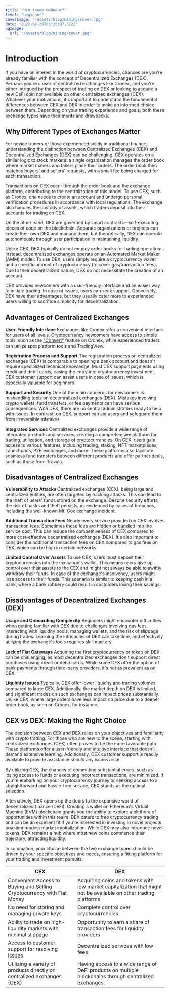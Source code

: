 ```yaml
---
title: "Что такое майнинг?"
level: "beginner"
coverImage: "/assets/blog/mining/cover.jpg"
date: "2022-02-20T05:35:07.322Z"
ogImage:
  url: "/assets/blog/mining/cover.jpg"
---
```


# Introduction

If you have an interest in the world of cryptocurrencies, chances are you're already familiar with the concept of Decentralized Exchanges (DEX). Perhaps you're a user of centralized exchanges like Cronex, and you're either intrigued by the prospect of trading on DEX or looking to acquire a new DeFi coin not available on other centralized exchanges (CEX). Whatever your motivations, it's important to understand the fundamental differences between CEX and DEX in order to make an informed choice between them. Depending on your trading experience and goals, both these exchange types have their merits and drawbacks.
## Why Different Types of Exchanges Matter

For novice traders or those experienced solely in traditional finance, understanding the distinction between Centralized Exchanges (CEX) and Decentralized Exchanges (DEX) can be challenging. CEX operates on a similar logic to stock markets: a single organization manages the order book where market makers and takers place their orders. The order book then matches buyers' and sellers' requests, with a small fee being charged for each transaction.

Transactions on CEX occur through the order book and the exchange platform, contributing to the centralization of this model. To use CEX, such as Cronex, one needs to create an account and undergo personal verification procedures in accordance with local regulations. The exchange also handles the custody of assets, which traders deposit into their accounts for trading on CEX.

On the other hand, DEX are governed by smart contracts—self-executing pieces of code on the blockchain. Separate organizations or projects can create their own DEX and manage them, but theoretically, DEX can operate autonomously through user participation in maintaining liquidity.

Unlike CEX, DEX typically do not employ order books for trading operations. Instead, decentralized exchanges operate on an Automated Market Maker (AMM) model. To use DEX, users simply require a cryptocurrency wallet and a specific amount of cryptocurrency (to cover gas/transaction fees). Due to their decentralized nature, DEX do not necessitate the creation of an account.

CEX provides newcomers with a user-friendly interface and an easier way to initiate trading. In case of issues, users can seek support. Conversely, DEX have their advantages, but they usually cater more to experienced users willing to sacrifice simplicity for decentralization.
## Advantages of Centralized Exchanges

**User-Friendly Interface** Exchanges like Cronex offer a convenient interface for users of all levels. Cryptocurrency newcomers have access to simple tools, such as the ["Convert"](https://cronex.io/convert) feature on Cronex, while experienced traders can utilize spot platform tools and TradingView.

**Registration Process and Support** The registration process on centralized exchanges (CEX) is comparable to opening a bank account and doesn't require specialized technical knowledge. Most CEX support payments using credit and debit cards, easing the entry into cryptocurrency investment. CEX customer support can assist users in case of issues, which is especially valuable for beginners.

**Support and Security** One of the main concerns for newcomers is mishandling tools on decentralized exchanges (DEX). Mistakes involving crypto wallets, fund transfers, or fee payments can have serious consequences. With DEX, there are no central administrators ready to help with issues. In contrast, on CEX, support can aid users and safeguard them from irreversible mistakes.

**Integrated Services** Centralized exchanges provide a wide range of integrated products and services, creating a comprehensive platform for trading, utilization, and storage of cryptocurrencies. On CEX, users gain access to various features, including trading, staking, NFT marketplaces, Launchpads, P2P exchanges, and more. These platforms also facilitate seamless fund transfers between different products and offer partner deals, such as those from Travala.

## Disadvantages of Centralized Exchanges

**Vulnerability to Attacks** Centralized exchanges (CEX), being large and centralized entities, are often targeted by hacking attacks. This can lead to the theft of users' funds stored on the exchange. Despite security efforts, the risk of hacks and theft persists, as evidenced by cases of breaches, including the well-known Mt. Gox exchange incident.

**Additional Transaction Fees** Nearly every service provided on CEX involves transaction fees. Sometimes these fees are hidden or bundled into the service cost. This can reduce the competitiveness of CEX compared to more cost-effective decentralized exchanges (DEX). It's also important to consider the additional transaction fees on CEX compared to gas fees on DEX, which can be high in certain networks.

**Limited Control Over Assets** To use CEX, users must deposit their cryptocurrencies into the exchange's wallet. This means users give up control over their assets to the CEX and might not always be able to swiftly withdraw their funds. In case of the exchange's insolvency, users might lose access to their funds. This scenario is similar to keeping cash in a bank, where a bank robbery could result in customers losing their savings.

## Disadvantages of Decentralized Exchanges (DEX)

**Usage and Onboarding Complexity** Beginners might encounter difficulties when getting familiar with DEX due to challenges involving gas fees, interacting with liquidity pools, managing wallets, and the risk of slippage during trades. Learning the intricacies of DEX can take time, and effectively utilizing the exchange's tools requires skill mastery.

**Lack of Fiat Gateways** Acquiring the first cryptocurrency or token on DEX can be challenging, as most decentralized exchanges don't support direct purchases using credit or debit cards. While some DEX offer the option of bank payments through third-party providers, it's not as prevalent as on CEX.

**Liquidity Issues** Typically, DEX offer lower liquidity and trading volumes compared to large CEX. Additionally, the market depth on DEX is limited, and significant trades on such exchanges can impact prices substantially. Unlike CEX, where large orders have less impact on price due to a deeper order book, as seen on Cronex, for instance.

## CEX vs DEX: Making the Right Choice

The decision between CEX and DEX relies on your objectives and familiarity with crypto trading. For those who are new to the scene, starting with centralized exchanges (CEX) often proves to be the more favorable path. These platforms offer a user-friendly and intuitive interface that doesn't demand extensive learning. Additionally, CEX customer support is readily available to provide assistance should any issues arise.

By utilizing CEX, the chances of committing substantial errors, such as losing access to funds or executing incorrect transactions, are minimized. If you're embarking on your cryptocurrency journey or seeking access to a straightforward and hassle-free service, CEX stands as the optimal selection.

Alternatively, DEX opens up the doors to the expansive world of decentralized finance (DeFi). Creating a wallet on Ethereum's Virtual Machine (EVM) blockchain grants you the ability to explore a plethora of opportunities within this realm. DEX caters to free cryptocurrency trading and can be an excellent fit if you're interested in investing in novel projects boasting modest market capitalization. While CEX may also introduce novel tokens, DEX remains a hub where most new coins commence their trajectory, attracting liquidity.

In summation, your choice between the two exchange types should be driven by your specific objectives and needs, ensuring a fitting platform for your trading and investment pursuits.

| CEX  | DEX |
| ------------- | ------------- |
|  Convenient Access to Buying and Selling Cryptocurrency with Fiat Money | Acquiring coins and tokens with low market capitalization that might not be available on other trading platforms |
|No need for storing and managing private keys | Complete control over cryptocurrencies | 
|Ability to trade on high-liquidity markets with minimal slippage       |    Opportunity to earn a share of transaction fees for liquidity providers  
| Access to customer support for resolving issues  | Decentralized services with low fees |
| Utilizing a variety of products directly on centralized exchanges (CEX)| Having access to a wide range of DeFi products on multiple blockchains through centralized exchanges. |

<!--stackedit_data:
eyJoaXN0b3J5IjpbMTUzOTA3MzExNywtMTQyNzQ3NzkxNSwxOD
kxMzY4NDM5LDczMDk5ODExNl19
-->